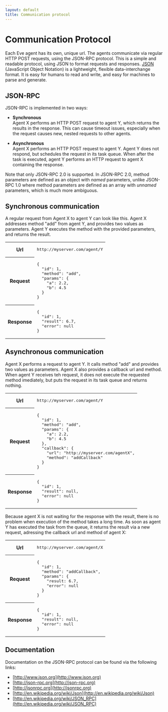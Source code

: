 ```yaml
---
layout: default
title: Communication protocol
---
```


# Communication Protocol


Each Eve agent has its own, unique url. 
The agents communicate via regular HTTP POST requests, 
using the JSON-RPC protocol.
This is a simple and readable protocol, using JSON to format requests and responses. 
[JSON](http://www.json.org/) (JavaScript Object Notation) 
is a lightweight, flexible data-interchange format. 
It is easy for humans to read and write, 
and  easy for machines to parse and generate. 


## JSON-RPC

JSON-RPC is implemented in two ways:

- **Synchronous**  
  Agent X performs an HTTP POST request to agent Y,
  which returns the results in the response.
  This can cause timeout issues, especially when the
  request causes new, nested requests to other agents.
    
- **Asynchronous**  
  Agent X performs an HTTP POST request to agent Y.
  Agent Y does not respond, but schedules the request
  in its task queue. When after the task is executed,
  agent Y performs an HTTP request to agent X
  containing the response.

Note that only JSON-RPC 2.0 is supported.
In JSON-RPC 2.0, method parameters are defined as an object with *named* parameters,
unlike JSON-RPC 1.0 where method parameters are defined as an array with *unnamed*
parameters, which is much more ambiguous.

<!--
[Click here](json_rpc.html) to try JSON-RPC yourself in your browser.
-->

## Synchronous communication

A regular request from Agent X to agent Y can look like this. 
Agent X addresses method "add" from agent Y, and provides two values 
as parameters. 
Agent Y executes the method with the provided parameters, and returns the result.


<table class="example" summary="Synchronous request">
<tr>
<th class="example">Url</th><td class="example"><pre class="example">http://myserver.com/agent/Y</pre></td>
</tr>
<tr>
<th class="example">Request</th><td class="example"><pre class="example">{
  "id": 1,
  "method": "add",
  "params": {
    "a": 2.2, 
    "b": 4.5
  }
}</pre></td>
</tr>
<tr>
<th class="example">Response</th><td class="example"><pre class="example">{
  "id": 1,
  "result": 6.7,
  "error": null
}</pre></td>
</tr>
</table>



## Asynchronous communication

Agent X performs a request to agent Y. 
It calls method "add" and provides two values as parameters.
Agent X also provides a callback url and method.
When agent Y receives teh request, it does not execute the requested method 
imediately, but puts the request in its task queue and returns nothing.

<table class="example" summary="Asynchronous request 1/2">
<tr>
<th class="example">Url</th><td class="example"><pre class="example">http://myserver.com/agent/Y</pre></td>
</tr>
<tr>
<th class="example">Request</th><td class="example"><pre class="example">{ 
  "id": 1,
  "method": "add",
  "params": {
    "a": 2.2, 
    "b": 4.5
  },
  "callback": {
    "url": "http://myserver.com/agentX",
    "method": "addCallback"
  }
}</pre></td>
</tr>
<tr>
<th class="example">Response</th><td class="example"><pre class="example">{
  "id": 1,
  "result": null,
  "error": null
}</pre></td>
</tr>
</table>


Because agent X is not waiting for the response with the result, 
there is no problem when execution of the method takes a long time. 
As soon as agent Y has executed the task from the queue, it returns the result
via a new request, adressing the callback url and method of agent X:

<table class="example" summary="Asynchronous request 2/2">
<tr>
<th class="example">Url</th><td class="example"><pre class="example">http://myserver.com/agent/X</pre></td>
</tr>
<tr>
<th class="example">Request</th><td class="example"><pre class="example">{
  "id": 1,
  "method": "addCallback",
  "params": {
    "result: 6.7,
    "error": null
  }
}</pre></td>
</tr>
<tr>
<th class="example">Response</th><td class="example"><pre class="example">{
  "id": 1,
  "result": null,
  "error": null
}</pre></td>
</tr>
</table>

<!-- TODO: describe authentication

## Authentication

To send an authentication token with a request, an HTTP Header "Authorization" 
must be provided with the HTTP POST request. The value of this header must 
start with "AgentLogin", followed by a space and a valid
authentication token.
The HTTP header typically looks like this:

    Content-Type: application/json
    **Authorization: AgentLogin 93cd3a24-f429-4bf9-a7d5-ad3a2a3ad227**


Agents automatically send the correct authentication token when making a
request to another agent, when they have a valid authentication token for this 
agent.
-->

## Documentation

Documentation on the JSON-RPC protocol can be found via the following links:

- [http://www.json.org](http://www.json.org)
- [http://json-rpc.org](http://json-rpc.org)
- [http://jsonrpc.org](http://jsonrpc.org)
- [http://en.wikipedia.org/wiki/Json](http://en.wikipedia.org/wiki/Json)
- [http://en.wikipedia.org/wiki/JSON_RPC](http://en.wikipedia.org/wiki/JSON_RPC)
